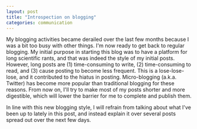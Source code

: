 ```yaml
---
layout: post
title: "Introspection on blogging"
categories: communication
---
```


My blogging activities became derailed over the last few months because I was a bit too busy with other things.
I'm now ready to get back to regular blogging.
My initial purpose in starting this blog was to have a platform for long scientific rants, and that was indeed the style of my initial posts.
However, long posts are (1) time-consuming to write, (2) time-consuming to read, and (3) cause posting to become less frequent.
This is a lose-lose-lose, and it contributed to the hiatus in posting.
Micro-blogging (a.k.a. Twitter) has become more popular than traditional blogging for these reasons.
From now on, I'll try to make most of my posts shorter and more digestible,
 which will lower the barrier for me to complete and publish them.

In line with this new blogging style, I will refrain from talking about what I've been up to lately in this post,
 and instead explain it over several posts spread out over the next few days.
